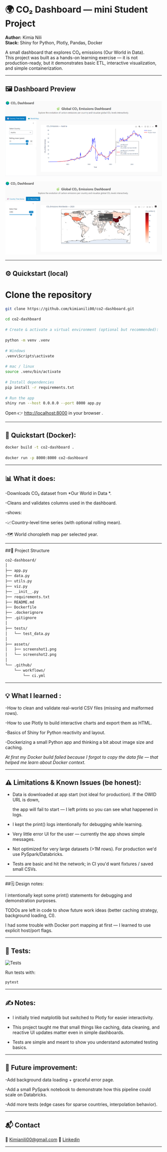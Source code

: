 # 🌍 CO₂ Dashboard — mini Student Project

**Author:** Kimia Nili  
**Stack:** Shiny for Python, Plotly, Pandas, Docker

A small dashboard that explores CO₂ emissions (Our World in Data).  
This project was built as a hands-on learning exercise — it is not production-ready,
but it demonstrates basic ETL, interactive visualization, and simple containerization.

---

## 🖼️ Dashboard Preview

![Dashboard overview](assets/Screenshot.png)

![Country time series tab](assets/Screenshot2.png)

---

## ⚙️ Quickstart (local)

# Clone the repository

```bash
git clone https://github.com/kimianili00/co2-dashboard.git

cd co2-dashboard

# Create & activate a virtual environment (optional but recommended):

python -m venv .venv

# Windows
.venv\Scripts\activate

# mac / linux
source .venv/bin/activate

# Install dependencies
pip install -r requirements.txt

# Run the app
shiny run --host 0.0.0.0 --port 8000 app.py

```
Open 👉  [http://localhost:8000](http://localhost:8000) in your browser .

---

## 🐳 Quickstart (Docker):
```bash
docker build -t co2-dashboard .

docker run -p 8000:8000 co2-dashboard
```

---


## 📊 What it does:

-Downloads CO₂ dataset from *Our World in Data *.

-Cleans and validates columns used in the dashboard.

-shows:

  -📈Country-level time series (with optional rolling mean).

  -🗺️ World choropleth map per selected year.

---

##🧠 Project Structure

```bash
co2-dashboard/
│
├── app.py
├── data.py
├── utils.py
├── viz.py
├── __init__.py
├── requirements.txt
├── README.md
├── Dockerfile
├── .dockerignore
├── .gitignore
│
├── tests/
│   └── test_data.py
│
├── assets/
│   ├── screenshot1.png
│   └── screenshot2.png
│
└── .github/
    └── workflows/
        └── ci.yml


```
---

## 💡 What I learned :

-How to clean and validate real-world CSV files (missing and malformed rows).

-How to use Plotly to build interactive charts and export them as HTML.

-Basics of Shiny for Python reactivity and layout.

-Dockerizing a small Python app and thinking a bit about image size and caching.


*At first my Docker build failed because I forgot to copy the data file — that helped me learn about Docker context.*

---

## ⚠️ Limitations & Known Issues (be honest):

- Data is downloaded at app start (not ideal for production). If the OWID URL is down,

  the app will fail to start — I left prints so you can see what happened in logs.

- I kept the print() logs intentionally for debugging while learning.

- Very little error UI for the user — currently the app shows simple messages.

- Not optimized for very large datasets (>1M rows). For production we'd use PySpark/Databricks.

- Tests are basic and hit the network; in CI you'd want fixtures / saved small CSVs.

---

##🗒️ Design notes:

I intentionally kept some print() statements for debugging and demonstration purposes.

TODOs are left in code to show future work ideas (better caching strategy, background loading, CI).

I had some trouble with Docker port mapping at first — I learned to use explicit host/port flags.

---

## 🧪 Tests:

![Tests](https://github.com/kimianili00/co2-dashboard/actions/workflows/ci.yml/badge.svg)

Run tests with:
```bash
pytest

```
---

## ✍️ Notes: 

- I initially tried matplotlib but switched to Plotly for easier interactivity.

- This project taught me that small things like caching, data cleaning, and reactive UI updates matter even in simple dashboards.

- Tests are simple and meant to show you understand automated testing basics.

---

## 🌱 Future improvement:

-Add background data loading + graceful error page.

-Add a small PySpark notebook to demonstrate how this pipeline could scale on Databricks.

-Add more tests (edge cases for sparse countries, interpolation behavior).

---

## 📬 Contact
📧 Kimianili00@gmail.com
🔗  [Linkedin](https://www.linkedin.com/in/kimia-nili-826b0038b/)

---

